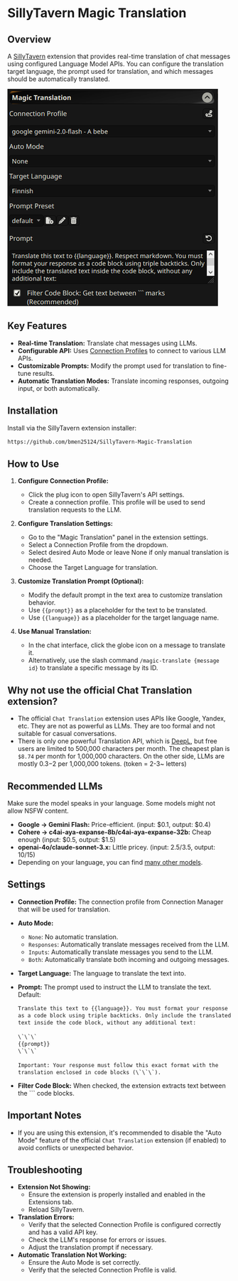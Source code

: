 # SillyTavern Magic Translation

## Overview

A [SillyTavern](https://docs.sillytavern.app/) extension that provides real-time translation of chat messages using configured Language Model APIs. You can configure the translation target language, the prompt used for translation, and which messages should be automatically translated.

![settings](images/settings.png)

## Key Features

*   **Real-time Translation:** Translate chat messages using LLMs.
*   **Configurable API:** Uses [Connection Profiles](https://docs.sillytavern.app/usage/core-concepts/connection-profiles/) to connect to various LLM APIs.
*   **Customizable Prompts:** Modify the prompt used for translation to fine-tune results.
*   **Automatic Translation Modes:** Translate incoming responses, outgoing input, or both automatically.

## Installation

Install via the SillyTavern extension installer:

```txt
https://github.com/bmen25124/SillyTavern-Magic-Translation
```

## How to Use

1.  **Configure Connection Profile:**
    *   Click the plug icon to open SillyTavern's API settings.
    *   Create a connection profile. This profile will be used to send translation requests to the LLM.

2.  **Configure Translation Settings:**
    *   Go to the "Magic Translation" panel in the extension settings.
    *   Select a Connection Profile from the dropdown.
    *   Select desired Auto Mode or leave None if only manual translation is needed.
    *   Choose the Target Language for translation.

3.  **Customize Translation Prompt (Optional):**
    *   Modify the default prompt in the text area to customize translation behavior.
    *   Use `{{prompt}}` as a placeholder for the text to be translated.
    *   Use `{{language}}` as a placeholder for the target language name.

4.  **Use Manual Translation:**
    *   In the chat interface, click the globe icon on a message to translate it.
    *   Alternatively, use the slash command `/magic-translate {message id}` to translate a specific message by its ID.

## Why not use the official Chat Translation extension?

* The official `Chat Translation` extension uses APIs like Google, Yandex, etc. They are not as powerful as LLMs. They are too formal and not suitable for casual conversations.
* There is only one powerful Translation API, which is [DeepL](https://www.deepl.com), but free users are limited to 500,000 characters per month. The cheapest plan is `$8.74` per month for 1,000,000 characters. On the other side, LLMs are mostly $0.3-$2 per 1,000,000 tokens. (token = 2-3~ letters)

## Recommended LLMs

Make sure the model speaks in your language. Some models might not allow NSFW content.

*   **Google -> Gemini Flash:** Price-efficient. (input: $0.1, output: $0.4)
*   **Cohere -> c4ai-aya-expanse-8b/c4ai-aya-expanse-32b:** Cheap enough (input: $0.5, output: $1.5)
*   **openai-4o/claude-sonnet-3.x:** Little pricey. (input: $2.5/$3.5, output: $10/$15)
*   Depending on your language, you can find [many other models](https://openrouter.ai/rankings/translation?view=week).

## Settings

*   **Connection Profile:** The connection profile from Connection Manager that will be used for translation.
*   **Auto Mode:**
    *   `None`: No automatic translation.
    *   `Responses`: Automatically translate messages received from the LLM.
    *   `Inputs`: Automatically translate messages you send to the LLM.
    *   `Both`: Automatically translate both incoming and outgoing messages.
*   **Target Language:** The language to translate the text into.
*   **Prompt:** The prompt used to instruct the LLM to translate the text. Default:

    ```text
    Translate this text to {{language}}. You must format your response as a code block using triple backticks. Only include the translated text inside the code block, without any additional text:

    \`\`\`
    {{prompt}}
    \`\`\`

    Important: Your response must follow this exact format with the translation enclosed in code blocks (\`\`\`).
    ```

*   **Filter Code Block:** When checked, the extension extracts text between the \`\`\` code blocks.

## Important Notes

*   If you are using this extension, it's recommended to disable the "Auto Mode" feature of the official `Chat Translation` extension (if enabled) to avoid conflicts or unexpected behavior.

## Troubleshooting

*   **Extension Not Showing:**
    *   Ensure the extension is properly installed and enabled in the Extensions tab.
    *   Reload SillyTavern.
*   **Translation Errors:**
    *   Verify that the selected Connection Profile is configured correctly and has a valid API key.
    *   Check the LLM's response for errors or issues.
    *   Adjust the translation prompt if necessary.
*   **Automatic Translation Not Working:**
    *   Ensure the Auto Mode is set correctly.
    *   Verify that the selected Connection Profile is valid.
